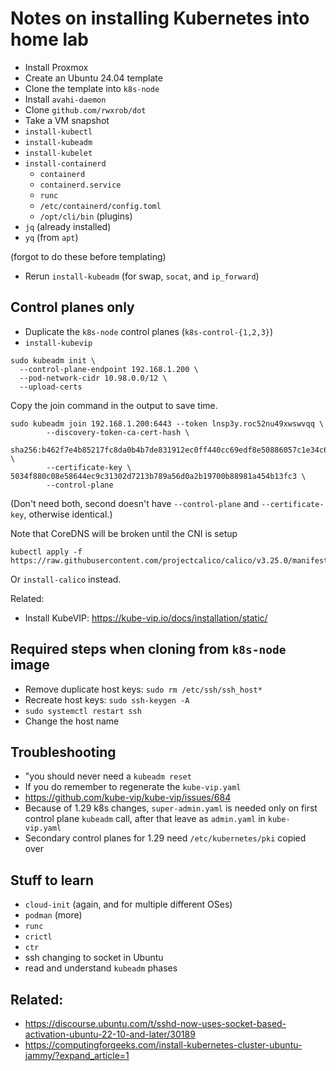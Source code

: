 # Notes on installing Kubernetes into home lab

* Install Proxmox
* Create an Ubuntu 24.04 template
* Clone the template into `k8s-node`
* Install `avahi-daemon`
* Clone `github.com/rwxrob/dot`
* Take a VM snapshot
* `install-kubectl`
* `install-kubeadm`
* `install-kubelet`
* `install-containerd`
    * `containerd`
    * `containerd.service`
    * `runc`
    * `/etc/containerd/config.toml`
    * `/opt/cli/bin` (plugins)
* `jq` (already installed)
* `yq` (from `apt`)

(forgot to do these before templating)

* Rerun `install-kubeadm` (for swap, `socat`, and `ip_forward`)

## Control planes only

* Duplicate the `k8s-node` control planes (`k8s-control-{1,2,3}`)
* `install-kubevip`

```
sudo kubeadm init \
  --control-plane-endpoint 192.168.1.200 \
  --pod-network-cidr 10.98.0.0/12 \
  --upload-certs
```

Copy the join command in the output to save time.

```
sudo kubeadm join 192.168.1.200:6443 --token lnsp3y.roc52nu49xwswvqq \
        --discovery-token-ca-cert-hash \
        sha256:b462f7e4b85217fc8da0b4b7de831912ec0ff440cc69edf8e50886057c1e34c6 \
        --certificate-key \ 5034f880c08e58644ec9c31302d7213b789a56d0a2b19700b88981a454b13fc3 \
        --control-plane
```

(Don't need both, second doesn't have `--control-plane` and `--certificate-key`, otherwise identical.)

Note that CoreDNS will be broken until the CNI is setup

```
kubectl apply -f https://raw.githubusercontent.com/projectcalico/calico/v3.25.0/manifests/calico.yaml
```

Or `install-calico` instead.

Related:

* Install KubeVIP: <https://kube-vip.io/docs/installation/static/>

## Required steps when cloning from `k8s-node` image

* Remove duplicate host keys: `sudo rm /etc/ssh/ssh_host*`
* Recreate host keys: `sudo ssh-keygen -A`
* `sudo systemctl restart ssh`
* Change the host name

## Troubleshooting

* "you should never need a `kubeadm reset`
* If you do remember to regenerate the `kube-vip.yaml`
* <https://github.com/kube-vip/kube-vip/issues/684>
* Because of 1.29 k8s changes, `super-admin.yaml` is needed only on first control plane `kubeadm` call, after that leave as `admin.yaml` in `kube-vip.yaml`
* Secondary control planes for 1.29 need `/etc/kubernetes/pki` copied over

## Stuff to learn

* `cloud-init` (again, and for multiple different OSes)
* `podman` (more)
* `runc`
* `crictl`
* `ctr`
* ssh changing to socket in Ubuntu
* read and understand `kubeadm` phases

## Related:

* <https://discourse.ubuntu.com/t/sshd-now-uses-socket-based-activation-ubuntu-22-10-and-later/30189>
* <https://computingforgeeks.com/install-kubernetes-cluster-ubuntu-jammy/?expand_article=1>
